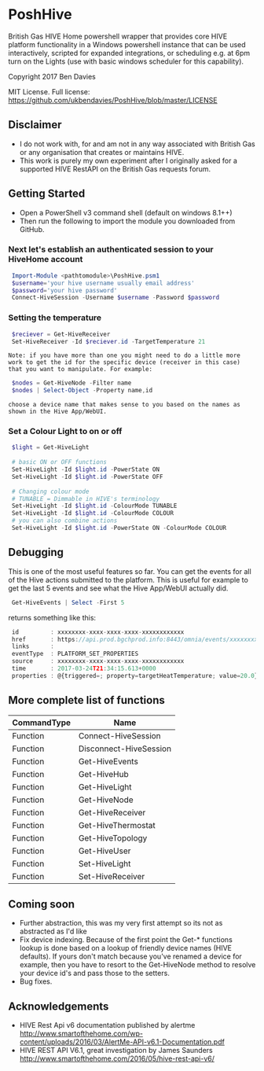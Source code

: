 # PoshHive
British Gas HIVE Home powershell wrapper that provides core HIVE platform functionality in a Windows powershell instance
that can be used interactively, scripted for expanded integrations, or scheduling e.g. at 6pm turn on the Lights (use with 
basic windows scheduler for this capability).

Copyright 2017 Ben Davies

MIT License. Full license: https://github.com/ukbendavies/PoshHive/blob/master/LICENSE

## Disclaimer
- I do not work with, for and am not in any way associated with British Gas or any organisation that creates or maintains HIVE. 
- This work is purely my own experiment after I originally asked for a supported HIVE RestAPI on the British Gas requests forum.

## Getting Started
- Open a PowerShell v3 command shell (default on windows 8.1++)
- Then run the following to import the module you downloaded from GitHub.
 
### Next let's establish an authenticated session to your HiveHome account
    
   ```powershell
    Import-Module <pathtomodule>\PoshHive.psm1
    $username='your hive username usually email address'
    $password='your hive password'
    Connect-HiveSession -Username $username -Password $password
   ```

### Setting the temperature

   ```powershell
    $reciever = Get-HiveReceiver
    Set-HiveReceiver -Id $reciever.id -TargetTemperature 21
   ```
    Note: if you have more than one you might need to do a little more 
    work to get the id for the specific device (receiver in this case) 
    that you want to manipulate. For example: 

   ```powershell
    $nodes = Get-HiveNode -Filter name
    $nodes | Select-Object -Property name,id
   ```
    choose a device name that makes sense to you based on the names as 
    shown in the Hive App/WebUI.


### Set a Colour Light to on or off

   ```powershell
    $light = Get-HiveLight
    
    # basic ON or OFF functions
    Set-HiveLight -Id $light.id -PowerState ON
    Set-HiveLight -Id $light.id -PowerState OFF
    
    # Changing colour mode
    # TUNABLE = Dimmable in HIVE's terminology
    Set-HiveLight -Id $light.id -ColourMode TUNABLE
    Set-HiveLight -Id $light.id -ColourMode COLOUR
    # you can also combine actions
    Set-HiveLight -Id $light.id -PowerState ON -ColourMode COLOUR
   ```

## Debugging

This is one of the most useful features so far. You can get the events
for all of the Hive actions submitted to the platform. This is useful for example
to get the last 5 events and see what the Hive App/WebUI actually did.

   ```powershell
    Get-HiveEvents | Select -First 5
   ```
   returns something like this:
   
   ```javascript
    id         : xxxxxxxx-xxxx-xxxx-xxxx-xxxxxxxxxxxx
    href       : https://api.prod.bgchprod.info:8443/omnia/events/xxxxxxxx-xxxx-xxxx-xxxx-xxxxxxxxxxxx
    links      :
    eventType  : PLATFORM_SET_PROPERTIES
    source     : xxxxxxxx-xxxx-xxxx-xxxx-xxxxxxxxxxxx
    time       : 2017-03-24T21:34:15.613+0000
    properties : @{triggered=; property=targetHeatTemperature; value=20.0}
   ```

## More complete list of functions

CommandType | Name
--- | --- 
   Function |  Connect-HiveSession
   Function |  Disconnect-HiveSession
   Function |  Get-HiveEvents
   Function |  Get-HiveHub
   Function |  Get-HiveLight
   Function |  Get-HiveNode
   Function |  Get-HiveReceiver
   Function |  Get-HiveThermostat
   Function |  Get-HiveTopology
   Function |  Get-HiveUser
   Function |  Set-HiveLight
   Function |  Set-HiveReceiver

## Coming soon
- Further abstraction, this was my very first attempt so its not as abstracted as I'd like
- Fix device indexing. Because of the first point the Get-* functions lookup is done based 
  on a lookup of friendly device names (HIVE defaults). If yours don't match because you've
  renamed a device for example, then you have to resort to the Get-HiveNode method to resolve
  your device id's and pass those to the setters.
- Bug fixes.


## Acknowledgements
- HIVE Rest Api v6 documentation published by alertme
  http://www.smartofthehome.com/wp-content/uploads/2016/03/AlertMe-API-v6.1-Documentation.pdf
- HIVE REST API V6.1, great investigation by James Saunders
  http://www.smartofthehome.com/2016/05/hive-rest-api-v6/
